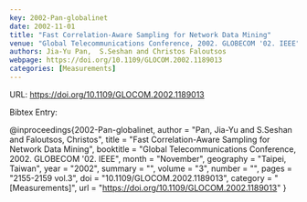 ```yaml
---
key: 2002-Pan-globalinet
date: 2002-11-01
title: "Fast Correlation-Aware Sampling for Network Data Mining"
venue: "Global Telecommunications Conference, 2002. GLOBECOM '02. IEEE"
authors: Jia-Yu Pan,  S.Seshan and Christos Faloutsos
webpage: https://doi.org/10.1109/GLOCOM.2002.1189013
categories: [Measurements]
---
```


URL: https://doi.org/10.1109/GLOCOM.2002.1189013

Bibtex Entry:

@inproceedings{2002-Pan-globalinet,
    author = "Pan, Jia-Yu and S.Seshan and Faloutsos, Christos",
    title = "Fast Correlation-Aware Sampling for Network Data Mining",
    booktitle = "Global Telecommunications Conference, 2002. GLOBECOM '02. IEEE",
    month = "November",
    geography = "Taipei, Taiwan",
    year = "2002",
    summary = "",
    volume = "3",
    number = "",
    pages = "2155-2159 vol.3",
    doi = "10.1109/GLOCOM.2002.1189013",
    category = "[Measurements]",
    url = "https://doi.org/10.1109/GLOCOM.2002.1189013"
}

